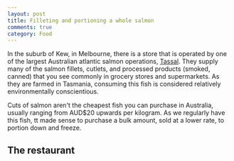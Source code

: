 ```yaml
---
layout: post
title: Filleting and portioning a whole salmon
comments: true
category: Food
---
```


In the suburb of Kew, in Melbourne, there is a store that is operated by one of the largest Australian atlantic salmon operations, [Tassal](http://www.tassal.com.au). They supply many of the salmon fillets, cutlets, and processed products (smoked, canned) that you see commonly in grocery stores and supermarkets. As they are farmed in Tasmania, consuming this fish is considered relatively environmentally conscientious. 

<!--break-->

Cuts of salmon aren't the cheapest fish you can purchase in Australia, usually ranging from AUD$20 upwards per kilogram. As we regularly have this fish, tt made sense to purchase a bulk amount, sold at a lower rate, to portion down and freeze.

## The restaurant
